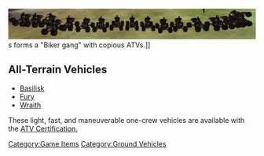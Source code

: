 ![](/images/ATV_gang.jpg "fig:ATV_gang.jpg")s forms a "Biker gang" with copious
ATVs.\]\]

## All-Terrain Vehicles

- [Basilisk](/Basilisk "wikilink")
- [Fury](/Fury "wikilink")
- [Wraith](/Wraith "wikilink")

These light, fast, and maneuverable one-crew vehicles are available with
the [ATV Certification.](<ATV_(Certification)> "wikilink")

[Category:Game Items](/Category:Game_Items "wikilink") [Category:Ground
Vehicles](/Category:Ground_Vehicles "wikilink")
